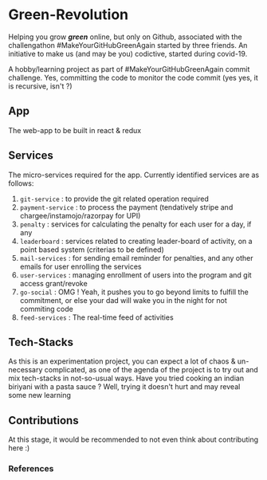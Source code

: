 # Green-Revolution

Helping you grow **_green_** online, but only on Github, associated with the challengathon  #MakeYourGitHubGreenAgain started by three friends. An initiative to make us (and may be you) codictive, started during covid-19.

A hobby/learning project as part of #MakeYourGitHubGreenAgain commit challenge. Yes, committing the code to monitor the code commit (yes yes, it is recursive, isn't ?)

## App

The web-app to be built in react & redux

## Services

The micro-services required for the app. Currently identified services are as follows:

1. `git-service` : to provide the git related operation required
2. `payment-service` : to process the payment (tendatively stripe and chargee/instamojo/razorpay for UPI)
3. `penalty` : services for calculating the penalty for each user for a day, if any
4. `leaderboard` : services related to creating leader-board of activity, on a point based system (criterias to be defined)
5. `mail-services` : for sending email reminder for penalties, and any other emails for user enrolling the services
6. `user-services` : managing enrollment of users into the program and git access grant/revoke
7. `go-social` : OMG ! Yeah, it pushes you to go beyond limits to fulfill the commitment, or else your dad will wake you in the night for not commiting code
8. `feed-services` : The real-time feed of activities 

## Tech-Stacks

As this is an experimentation project, you can expect a lot of chaos & un-necessary complicated, as one of the agenda of the project is to try out and mix tech-stacks in not-so-usual ways. Have you tried cooking an indian biriyani with a pasta sauce ?
Well, trying it doesn't hurt and may reveal some new learning

## Contributions

At this stage, it would be recommended to not even think about contributing here :)

### References

